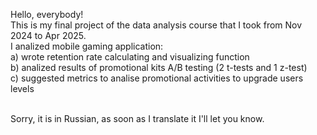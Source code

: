 Hello, everybody!<br>
This is my final project of the data analysis course that I took from Nov 2024 to Apr 2025.<br>
I analized mobile gaming application:<br>
a) wrote retention rate calculating and visualizing function<br>
b) analized results of promotional kits A/B testing (2 t-tests and 1 z-test)<br>
c) suggested metrics to analise promotional activities to upgrade users levels<br><br>

Sorry, it is in Russian, as soon as I translate it I'll let you know.
